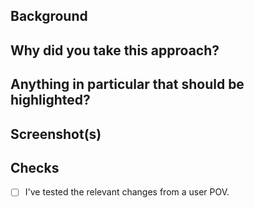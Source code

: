 ## Background


## Why did you take this approach?


## Anything in particular that should be highlighted?


## Screenshot(s)


## Checks
- [ ] I've tested the relevant changes from a user POV.
